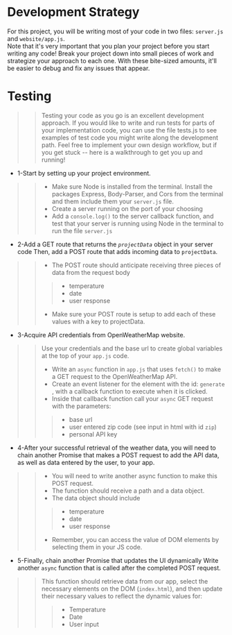 # Development Strategy
For this project, you will be writing most of your code in two files: `server.js` and `website/app.js`. <br> Note that it's very important that you plan your project before you start writing any code! Break your project down into small pieces of work and strategize your approach to each one. With these bite-sized amounts, it'll be easier to debug and fix any issues that appear.

# Testing
 >>Testing your code as you go is an excellent development approach. 
If you would like to write and run tests for parts of your implementation code, you can use the file tests.js to see examples of test code you might write along the development path.
Feel free to implement your own design workflow, but if you get stuck -- here is a walkthrough to get you up and running!
* 1-Start by setting up your project environment. 
 >>* Make sure Node is installed from the terminal. Install the packages Express, Body-Parser, and Cors from the terminal and them include them your 
`server.js` file.
 >>* Create a server running on the port of your choosing
 >>* Add a `console.log()` to the server callback function, and test that your server is running using Node in the terminal to run the file `server.js`
* 2-Add a GET route that returns the *`projectData`* object in your server code Then, add a POST route that adds incoming data to `projectData`.
 >>* The POST route should anticipate receiving three pieces of data from the request body
   >>>* temperature
   >>>* date
   >>>* user response
 >>* Make sure your POST route is setup to add each of these values with a key to projectData.
* 3-Acquire API credentials from OpenWeatherMap website. 
 >>Use your credentials and the base url to create global variables at the top of your `app.js` code.
 >>* Write an `async` function in `app.js` that uses `fetch()` to make a GET request to the OpenWeatherMap API.
 >>* Create an event listener for the element with the id: `generate` , with a callback function to execute when it is clicked.
 >>* Inside that callback function call your `async` GET request with the parameters:
 >>>* base url
 >>>* user entered zip code (see input in html with id `zip`)
 >>>* personal API key
* 4-After your successful retrieval of the weather data, you will need to chain another Promise that makes a POST request to add the API data, as well as data entered by the user, to your app.

>>* You will need to write another async function to make this POST request.
>>* The function should receive a path and a data object.
>>* The data object should include
>>>* temperature
>>>* date
>>>* user response
>>* Remember, you can access the value of DOM elements by selecting them in your JS code.
* 5-Finally, chain another Promise that updates the UI dynamically Write another `async` function that is called after the completed POST request. 
 >> This function should retrieve data from our app, select the necessary elements on the DOM (`index.html`), and then update their necessary values to reflect the dynamic values for:
 >>>* Temperature
 >>>* Date
 >>>* User input
